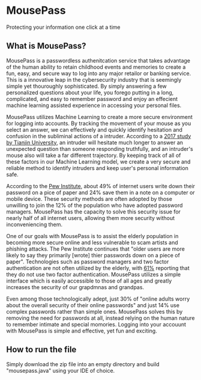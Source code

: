 # MousePass
Protecting your information one click at a time

## What is MousePass?

MousePass is a passwordless authenitcation service that takes advantage of the human ability to retain childhood events and memories to create a fun, easy, and secure way to log into any major retailor or banking service. This is a innovative leap in the cybersecurity industry that is seemingly simple yet thouroughly sophisticated. By simply answering a few personalized questions about your life, you forego putting in a long, complicated, and easy to remember password and enjoy an effecient machine learning assisted experience in accessing your personal files. 

MousePass utilizes Machine Learning to create a more secure environment for logging into accounts. By tracking the movement of your mouse as you select an answer, we can effectively and quickly identify hesitation and confusion in the subliminal actions of a intruder. According to a [2017 study by Tianjin University](https://journals.plos.org/plosone/article/file?id=10.1371/journal.pone.0177851&type=printable), an intruder will hesitate much longer to answer an unexpected question than someone responding truthfully, and an intruder's mouse also will take a far different trajectory. By keeping track of all of these factors in our Machine Learning model, we create a very secure and reliable method to identify intruders and keep user's personal information safe. 

According to the [Pew Institute](http://www.pewinternet.org/2017/01/26/2-password-management-and-mobile-security/), about 49% of internet users write down their password on a pice of paper and 24% save them in a note on a computer or mobile device. These security methods are often adopted by those unwilling to join the 12% of the population who have adopted password managers. MousePass has the capacity to solve this security issue for nearly half of all internet users, allowing them more security without inconveniencing them. 

One of our goals with MousePass is to assist the elderly population in becoming more secure online and less vulnerable to scam artists and phishing attacks. The Pew Institute continues that "older users are more likely to say they primarily [wrote] thier passwords down on a piece of paper". Technologies such as password managers and two factor authentication are not often utilized by the elderly, with [61%](http://www.pewinternet.org/2017/01/26/2-password-management-and-mobile-security/) reporting that they do not use two factor authentication. MousePass utilizes a simple interface which is easily accessible to those of all ages and greatly increases the security of our grapdmnas and grandpas.

Even among those technologically adept, just 30% of "online adults worry about the overall security of their online passwords" and just 14% use complex passwords rather than simple ones. MousePass solves this by removing the need for passwords at all, instead relying on the human nature to remember intimate and special momories. Logging into your accouunt with MousePass is simple and effective, yet fun and exciting. 



## How to run the file

Simply download the zip file into an empty directory and build "mousepass.java" using your IDE of choice. 
